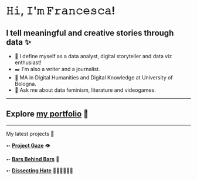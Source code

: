 # 𝙷𝚒, 𝙸'𝚖 𝙵𝚛𝚊𝚗𝚌𝚎𝚜𝚌𝚊!
## I tell meaningful and creative stories through data ✨


- 🌸 I define myself as a data analyst, digital storyteller and data viz enthusiast!
- ✒️ I'm also a writer and a journalist. 
- 🌱 MA in Digital Humanities and Digital Knowledge at University of Bologna.
- 💬 Ask me about data feminism, literature and videogames.

<hr>

## Explore [my portfolio](francescabudel.github.io/FrB/) 🌠
<hr> 

 My latest projects 🔭
  
  ➵ **[Project Gaze](https://ahsanv101.github.io/ProjectGaze/)** 👁

  ➵ **[Bars Behind Bars](https://prisoner-s-dilemma.github.io/BarsBehindBars/)** 📑
  
  ➵ **[Dissecting Hate](https://github.com/francescabudel/Dissecting-Hate)** 👩🏾👩🏼👩🏻
